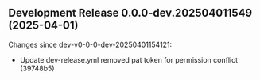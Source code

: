 ## Development Release 0.0.0-dev.202504011549 (2025-04-01)

Changes since dev-v0-0-0-dev-20250401154121:
* Update dev-release.yml removed pat token for permission conflict (39748b5)
